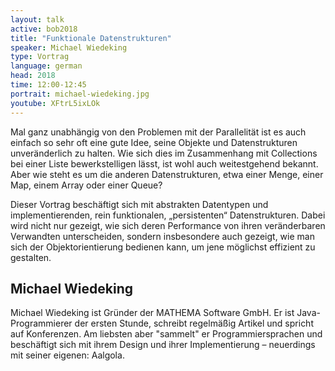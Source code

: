 ```yaml
---
layout: talk
active: bob2018
title: "Funktionale Datenstrukturen"
speaker: Michael Wiedeking
type: Vortrag
language: german
head: 2018
time: 12:00-12:45
portrait: michael-wiedeking.jpg
youtube: XFtrL5ixLOk
---
```


Mal ganz unabhängig von den Problemen mit der Parallelität ist es auch
einfach so sehr oft eine gute Idee, seine Objekte und Datenstrukturen
unveränderlich zu halten. Wie sich dies im Zusammenhang mit
Collections bei einer Liste bewerkstelligen lässt, ist wohl auch
weitestgehend bekannt. Aber wie steht es um die anderen
Datenstrukturen, etwa einer Menge, einer Map, einem Array oder einer
Queue?

Dieser Vortrag beschäftigt sich mit abstrakten Datentypen und
implementierenden, rein funktionalen, „persistenten“
Datenstrukturen. Dabei wird nicht nur gezeigt, wie sich deren
Performance von ihren veränderbaren Verwandten unterscheiden, sondern
insbesondere auch gezeigt, wie man sich der Objektorientierung
bedienen kann, um jene möglichst effizient zu gestalten.

## Michael Wiedeking

Michael Wiedeking ist Gründer der MATHEMA Software GmbH. Er ist Java-Programmierer der ersten Stunde, schreibt regelmäßig Artikel und spricht auf Konferenzen. Am liebsten aber "sammelt" er Programmiersprachen und beschäftigt sich mit ihrem Design und ihrer Implementierung – neuerdings mit seiner eigenen: Aalgola.

